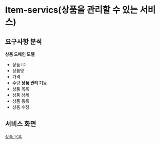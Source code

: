 # Item-servics(상품을 관리할 수 있는 서비스)

## 요구사항 분석

**상품 도메인 모델** 
- 상품 ID
- 상품명
- 가격
- 수량
**상품 관리 기능**
- 상품 목록
- 상품 상세
- 상품 등록
- 상품 수정
  
## 서비스 화면
[상품 목록](https://github.com/YeongJae0114/Item-servics/blob/main/item-servisc/src/main/resources/templates/basic/items.html)
